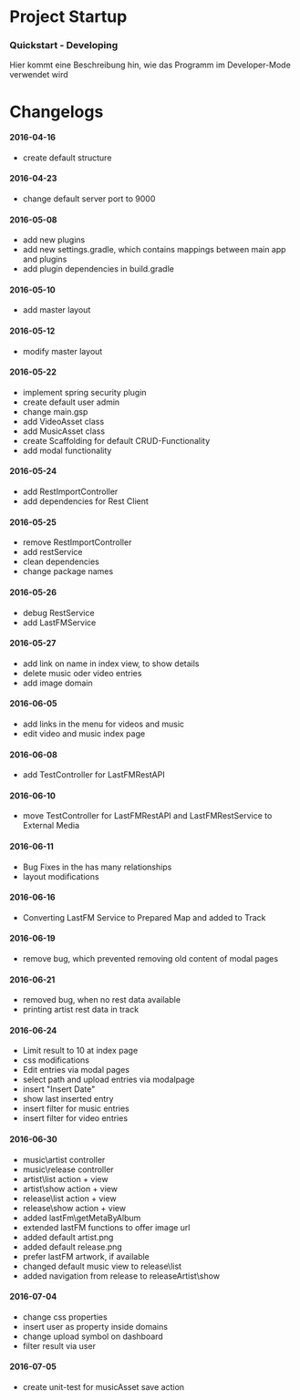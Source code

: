 # Project Startup

### Quickstart - Developing
Hier kommt eine Beschreibung hin, wie das Programm im Developer-Mode verwendet wird


# Changelogs
#### 2016-04-16
+ create default structure

#### 2016-04-23
+ change default server port to 9000

#### 2016-05-08
+ add new plugins
+ add new settings.gradle, which contains mappings between main app and plugins
+ add plugin dependencies in build.gradle

#### 2016-05-10
+ add master layout

#### 2016-05-12
+ modify master layout

#### 2016-05-22
+ implement spring security plugin
+ create default user admin
+ change main.gsp
+ add VideoAsset class
+ add MusicAsset class
+ create Scaffolding for default CRUD-Functionality
+ add modal functionality

#### 2016-05-24
+ add RestImportController
+ add dependencies for Rest Client

#### 2016-05-25
+ remove RestImportController
+ add restService
+ clean dependencies
+ change package names

#### 2016-05-26
+ debug RestService
+ add LastFMService

#### 2016-05-27
+ add link on name in index view, to show details
+ delete music oder video entries
+ add image domain

#### 2016-06-05
+ add links in the menu for videos and music
+ edit video and music index page

#### 2016-06-08
+ add TestController for LastFMRestAPI

#### 2016-06-10
+ move TestController for LastFMRestAPI and LastFMRestService to External Media

#### 2016-06-11
+ Bug Fixes in the has many relationships
+ layout modifications

#### 2016-06-16
+ Converting LastFM Service to Prepared Map and added to Track

#### 2016-06-19
+ remove bug, which prevented removing old content of modal pages

#### 2016-06-21
+ removed bug, when no rest data available
+ printing artist rest data in track

#### 2016-06-24
+ Limit result to 10 at index page
+ css modifications
+ Edit entries via modal pages
+ select path and upload entries via modalpage
+ insert "Insert Date"
+ show last inserted entry
+ insert filter for music entries
+ insert filter for video entries

#### 2016-06-30
+ music\artist controller
+ music\release controller
+ artist\list action + view
+ artist\show action + view
+ release\list action + view
+ release\show action + view
+ added lastFm\getMetaByAlbum
+ extended lastFM functions to offer image url
+ added default artist.png
+ added default release.png
+ prefer lastFM artwork, if available
+ changed default music view to release\list
+ added navigation from release to releaseArtist\show

#### 2016-07-04
+ change css properties
+ insert user as property inside domains
+ change upload symbol on dashboard
+ filter result via user

#### 2016-07-05
+ create unit-test for musicAsset save action
